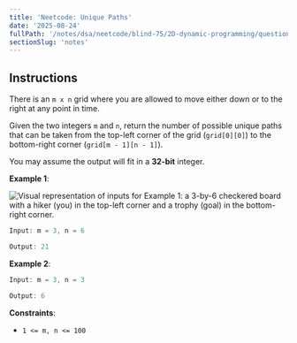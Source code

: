 ```yaml
---
title: 'Neetcode: Unique Paths'
date: '2025-08-24'
fullPath: '/notes/dsa/neetcode/blind-75/2D-dynamic-programming/question-01'
sectionSlug: 'notes'
---
```


## Instructions

There is an `m x n` grid where you are allowed to move either down or to the right at any point in time.

Given the two integers `m` and `n`, return the number of possible unique paths that can be taken from the top-left corner of the grid (`grid[0][0]`) to the bottom-right corner (`grid[m - 1][n - 1]`).

You may assume the output will fit in a **32-bit** integer.

**Example 1**:

<img src="https://imagedelivery.net/CLfkmk9Wzy8_9HRyug4EVA/7eddce4e-2fc4-4c3a-bb0f-9d1060243500/public" alt="Visual representation of inputs for Example 1: a 3-by-6 checkered board with a hiker (you) in the top-left corner and a trophy (goal) in the bottom-right corner.">

```java
Input: m = 3, n = 6

Output: 21
```

**Example 2**:

```java
Input: m = 3, n = 3

Output: 6
```

**Constraints**:

- `1 <= m, n <= 100`
